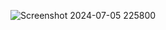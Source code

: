 ![Screenshot 2024-07-05 225800](https://github.com/gnanaguru-p/iphone/assets/140615322/197e7de2-f5ad-49cc-984d-007e2d826bb9)
